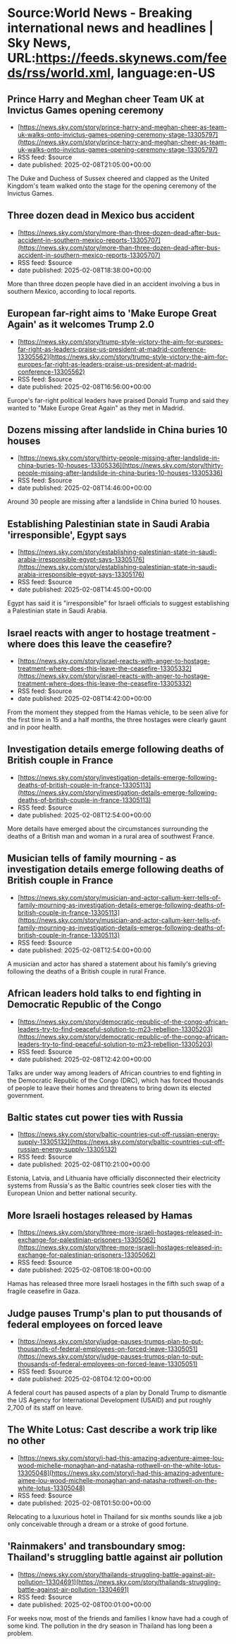 # Source:World News - Breaking international news and headlines | Sky News, URL:https://feeds.skynews.com/feeds/rss/world.xml, language:en-US

## Prince Harry and Meghan cheer Team UK at Invictus Games opening ceremony
 - [https://news.sky.com/story/prince-harry-and-meghan-cheer-as-team-uk-walks-onto-invictus-games-opening-ceremony-stage-13305797](https://news.sky.com/story/prince-harry-and-meghan-cheer-as-team-uk-walks-onto-invictus-games-opening-ceremony-stage-13305797)
 - RSS feed: $source
 - date published: 2025-02-08T21:05:00+00:00

The Duke and Duchess of Sussex cheered and clapped as the United Kingdom's team walked onto the stage for the opening ceremony of the Invictus Games.

## Three dozen dead in Mexico bus accident
 - [https://news.sky.com/story/more-than-three-dozen-dead-after-bus-accident-in-southern-mexico-reports-13305707](https://news.sky.com/story/more-than-three-dozen-dead-after-bus-accident-in-southern-mexico-reports-13305707)
 - RSS feed: $source
 - date published: 2025-02-08T18:38:00+00:00

More than three dozen people have died in an accident involving a bus in southern Mexico, according to local reports.

## European far-right aims to 'Make Europe Great Again' as it welcomes Trump 2.0
 - [https://news.sky.com/story/trump-style-victory-the-aim-for-europes-far-right-as-leaders-praise-us-president-at-madrid-conference-13305562](https://news.sky.com/story/trump-style-victory-the-aim-for-europes-far-right-as-leaders-praise-us-president-at-madrid-conference-13305562)
 - RSS feed: $source
 - date published: 2025-02-08T16:56:00+00:00

Europe's far-right political leaders have praised Donald Trump and said they wanted to "Make Europe Great Again" as they met in Madrid.

## Dozens missing after landslide in China buries 10 houses
 - [https://news.sky.com/story/thirty-people-missing-after-landslide-in-china-buries-10-houses-13305336](https://news.sky.com/story/thirty-people-missing-after-landslide-in-china-buries-10-houses-13305336)
 - RSS feed: $source
 - date published: 2025-02-08T14:46:00+00:00

Around 30 people are missing after a landslide in China buried 10 houses.

## Establishing Palestinian state in Saudi Arabia 'irresponsible', Egypt says
 - [https://news.sky.com/story/establishing-palestinian-state-in-saudi-arabia-irresponsible-egypt-says-13305176](https://news.sky.com/story/establishing-palestinian-state-in-saudi-arabia-irresponsible-egypt-says-13305176)
 - RSS feed: $source
 - date published: 2025-02-08T14:45:00+00:00

Egypt has said it is "irresponsible" for Israeli officials to suggest establishing a Palestinian state in Saudi Arabia.

## Israel reacts with anger to hostage treatment - where does this leave the ceasefire?
 - [https://news.sky.com/story/israel-reacts-with-anger-to-hostage-treatment-where-does-this-leave-the-ceasefire-13305332](https://news.sky.com/story/israel-reacts-with-anger-to-hostage-treatment-where-does-this-leave-the-ceasefire-13305332)
 - RSS feed: $source
 - date published: 2025-02-08T14:42:00+00:00

From the moment they stepped from the Hamas vehicle, to be seen alive for the first time in 15 and a half months, the three hostages were clearly gaunt and in poor health.

## Investigation details emerge following deaths of British couple in France
 - [https://news.sky.com/story/investigation-details-emerge-following-deaths-of-british-couple-in-france-13305113](https://news.sky.com/story/investigation-details-emerge-following-deaths-of-british-couple-in-france-13305113)
 - RSS feed: $source
 - date published: 2025-02-08T12:54:00+00:00

More details have emerged about the circumstances surrounding the deaths of a British man and woman in a rural area of southwest France.

## Musician tells of family mourning - as investigation details emerge following deaths of British couple in France
 - [https://news.sky.com/story/musician-and-actor-callum-kerr-tells-of-family-mourning-as-investigation-details-emerge-following-deaths-of-british-couple-in-france-13305113](https://news.sky.com/story/musician-and-actor-callum-kerr-tells-of-family-mourning-as-investigation-details-emerge-following-deaths-of-british-couple-in-france-13305113)
 - RSS feed: $source
 - date published: 2025-02-08T12:54:00+00:00

A musician and actor has shared a statement about his family's grieving following the deaths of a British couple in rural France.

## African leaders hold talks to end fighting in Democratic Republic of the Congo
 - [https://news.sky.com/story/democratic-republic-of-the-congo-african-leaders-try-to-find-peaceful-solution-to-m23-rebellion-13305203](https://news.sky.com/story/democratic-republic-of-the-congo-african-leaders-try-to-find-peaceful-solution-to-m23-rebellion-13305203)
 - RSS feed: $source
 - date published: 2025-02-08T12:42:00+00:00

Talks are under way among leaders of African countries to end fighting in the Democratic Republic of the Congo (DRC), which has forced thousands of people to leave their homes and threatens to bring down its elected government.

## Baltic states cut power ties with Russia
 - [https://news.sky.com/story/baltic-countries-cut-off-russian-energy-supply-13305132](https://news.sky.com/story/baltic-countries-cut-off-russian-energy-supply-13305132)
 - RSS feed: $source
 - date published: 2025-02-08T10:21:00+00:00

Estonia, Latvia, and Lithuania have officially disconnected their electricity systems from Russia's as the Baltic countries seek closer ties with the European Union and better national security.

## More Israeli hostages released by Hamas
 - [https://news.sky.com/story/three-more-israeli-hostages-released-in-exchange-for-palestinian-prisoners-13305062](https://news.sky.com/story/three-more-israeli-hostages-released-in-exchange-for-palestinian-prisoners-13305062)
 - RSS feed: $source
 - date published: 2025-02-08T06:18:00+00:00

Hamas has released three more Israeli hostages in the fifth such swap of a fragile ceasefire in Gaza.

## Judge pauses Trump's plan to put thousands of federal employees on forced leave
 - [https://news.sky.com/story/judge-pauses-trumps-plan-to-put-thousands-of-federal-employees-on-forced-leave-13305051](https://news.sky.com/story/judge-pauses-trumps-plan-to-put-thousands-of-federal-employees-on-forced-leave-13305051)
 - RSS feed: $source
 - date published: 2025-02-08T04:12:00+00:00

A federal court has paused aspects of a plan by Donald Trump to dismantle the US Agency for International Development (USAID) and put roughly 2,700 of its staff on leave.

## The White Lotus: Cast describe a work trip like no other
 - [https://news.sky.com/story/i-had-this-amazing-adventure-aimee-lou-wood-michelle-monaghan-and-natasha-rothwell-on-the-white-lotus-13305048](https://news.sky.com/story/i-had-this-amazing-adventure-aimee-lou-wood-michelle-monaghan-and-natasha-rothwell-on-the-white-lotus-13305048)
 - RSS feed: $source
 - date published: 2025-02-08T01:50:00+00:00

Relocating to a luxurious hotel in Thailand for six months sounds like a job only conceivable through a dream or a stroke of good fortune.

## 'Rainmakers' and transboundary smog: Thailand's struggling battle against air pollution
 - [https://news.sky.com/story/thailands-struggling-battle-against-air-pollution-13304691](https://news.sky.com/story/thailands-struggling-battle-against-air-pollution-13304691)
 - RSS feed: $source
 - date published: 2025-02-08T00:01:00+00:00

For weeks now, most of the friends and families I know have had a cough of some kind. The pollution in the dry season in Thailand has long been a problem.

